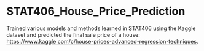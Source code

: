 # STAT406_House_Price_Prediction

Trained various models and methods learned in STAT406 using the Kaggle dataset and predicted the final sale price of a house: 
https://www.kaggle.com/c/house-prices-advanced-regression-techniques.
